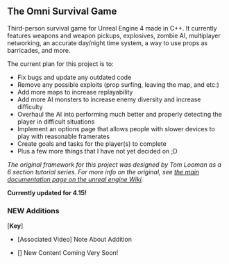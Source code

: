 The Omni Survival Game
-------------------------

Third-person survival game for Unreal Engine 4 made in C++. It currently features weapons and weapon pickups, explosives, zombie AI, multiplayer networking, an accurate day/night time system, a way to use props as barricades, and more. 

The current plan for this project is to: 

- Fix bugs and update any outdated code
- Remove any possible exploits (prop surfing, leaving the map, and etc:)
- Add more maps to increase replayability
- Add more AI monsters to increase enemy diversity and increase difficulty
- Overhaul the AI into performing much better and properly detecting the player in difficult situations
- Implement an options page that allows people with slower devices to play with reasonable framerates
- Create goals and tasks for the player(s) to complete
- Plus a few more things that I have not yet decided on ;D

*The original framework for this project was designed by Tom Looman as a 6 section tutorial series. For more info on the original, see [the main documentation page on the unreal engine Wiki](https://wiki.unrealengine.com/Survival_sample_game).*


**Currently updated for 4.15!**

### NEW Additions

[**Key**]
- [Associated Video] Note About Addition

- [] New Content Coming Very Soon!
